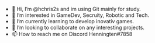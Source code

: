 - 👋 Hi, I’m @hchris2s and im using Git mainly for study.
- 👀 I’m interested in GameDev, Secruity, Robotic and Tech.
- 🌱 I’m currently learning to develop inovativ games.
- 💞️ I’m looking to collaborate on any interesting projects.
- 📫 How to reach me on Discord Henningten#7858

<!---
hchris2s/hchris2s is a ✨ special ✨ repository because its `README.md` (this file) appears on your GitHub profile.
You can click the Preview link to take a look at your changes.
--->

